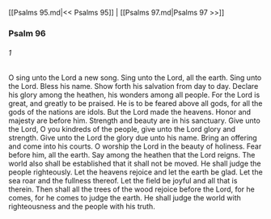 [[Psalms 95.md|<< Psalms 95]]  |  [[Psalms 97.md|Psalms 97 >>]]

### Psalm 96
###### 1
O sing unto the Lord a new song. Sing unto the Lord, all the earth. Sing unto the Lord. Bless his name. Show forth his salvation from day to day. Declare his glory among the heathen, his wonders among all people. For the Lord is great, and greatly to be praised. He is to be feared above all gods, for all the gods of the nations are idols. But the Lord made the heavens. Honor and majesty are before him. Strength and beauty are in his sanctuary. Give unto the Lord, O you kindreds of the people, give unto the Lord glory and strength. Give unto the Lord the glory due unto his name. Bring an offering and come into his courts. O worship the Lord in the beauty of holiness. Fear before him, all the earth. Say among the heathen that the Lord reigns. The world also shall be established that it shall not be moved. He shall judge the people righteously. Let the heavens rejoice and let the earth be glad. Let the sea roar and the fullness thereof. Let the field be joyful and all that is therein. Then shall all the trees of the wood rejoice before the Lord, for he comes, for he comes to judge the earth. He shall judge the world with righteousness and the people with his truth.